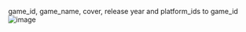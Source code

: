 game_id, game_name, cover, release year and platform_ids to game_id
![image](https://github.com/user-attachments/assets/308f682f-f725-4984-8918-0e756129d9d4)
